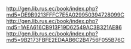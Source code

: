 http://gen.lib.rus.ec/book/index.php?md5=DE9B9213FFFC7E5A029950394728099C
http://gen.lib.rus.ec/book/index.php?md5=1AEA616CB913F19D62549AC3B321AE86
http://gen.lib.rus.ec/book/index.php?md5=9B2173FBFE2EDAAB6C2B4756F055B76C
